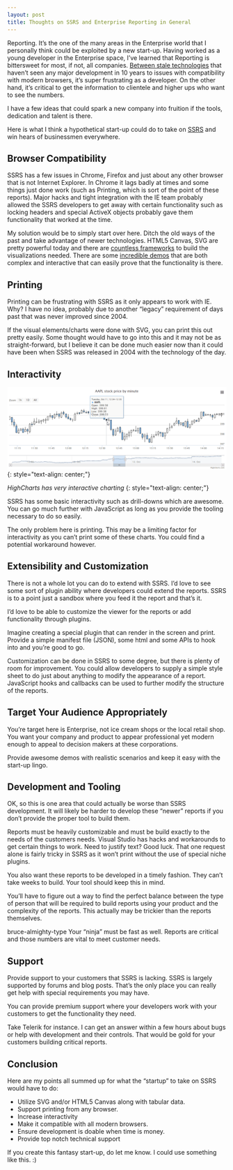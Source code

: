 ```yaml
---
layout: post
title: Thoughts on SSRS and Enterprise Reporting in General
---
```


Reporting. It’s the one of the many areas in the Enterprise world that I personally think could be exploited by a new start-up. Having worked as a young developer in the Enterprise space, I’ve learned that Reporting is bittersweet for most, if not, all companies. [Between stale technologies](http://en.wikipedia.org/wiki/SQL_Server_Reporting_Services) that haven’t seen any major development in 10 years to issues with compatibility with modern browsers, it’s super frustrating as a developer. On the other hand, it’s critical to get the information to clientele and higher ups who want to see the numbers.

I have a few ideas that could spark a new company into fruition if the tools, dedication and talent is there.

Here is what I think a hypothetical start-up could do to take on [SSRS](http://en.wikipedia.org/wiki/SQL_Server_Reporting_Services) and win hears of businessmen everywhere.

## Browser Compatibility

SSRS has a few issues in Chrome, Firefox and just about any other browser that is not Internet Explorer. In Chrome it lags badly at times and some things just done work (such as Printing, which is sort of the point of these reports). Major hacks and tight integration with the IE team probably allowed the SSRS developers to get away with certain functionality such as locking headers and special ActiveX objects probably gave them functionality that worked at the time.

My solution would be to simply start over here. Ditch the old ways of the past and take advantage of newer technologies. HTML5 Canvas, SVG are pretty powerful today and there are [countless frameworks](http://d3js.org/) to build the visualizations needed. There are some [incredible demos](https://github.com/mbostock/d3/wiki/Gallery) that are both complex and interactive that can easily prove that the functionality is there.

## Printing

Printing can be frustrating with SSRS as it only appears to work with IE. Why? I have no idea, probably due to another “legacy” requirement of days past that was never improved since 2004.

If the visual elements/charts were done with SVG, you can print this out pretty easily. Some thought would have to go into this and it may not be as straight-forward, but I believe it can be done much easier now than it could have been when SSRS was released in 2004 with the technology of the day.

## Interactivity

![The Parts](/images/posts/thoughts-on-enterprise-reporting/interactive_chart.gif)
{: style="text-align: center;"}

*HighCharts has very interactive charting*
{: style="text-align: center;"}

SSRS has some basic interactivity such as drill-downs which are awesome. You can go much further with JavaScript as long as you provide the tooling necessary to do so easily.

The only problem here is printing. This may be a limiting factor for interactivity as you can’t print some of these charts. You could find a potential workaround however.

## Extensibility and Customization

There is not a whole lot you can do to extend with SSRS. I’d love to see some sort of plugin ability where developers could extend the reports. SSRS is to a point just a sandbox where you feed it the report and that’s it.

I’d love to be able to customize the viewer for the reports or add functionality through plugins.

Imagine creating a special plugin that can render in the screen and print. Provide a simple manifest file (JSON), some html and some APIs to hook into and you’re good to go.

Customization can be done in SSRS to some degree, but there is plenty of room for improvement. You could allow developers to supply a simple style sheet to do just about anything to modify the appearance of a report. JavaScript hooks and callbacks can be used to further modify the structure of the reports.

## Target Your Audience Appropriately

You’re target here is Enterprise, not ice cream shops or the local retail shop. You want your company and product to appear professional yet modern enough to appeal to decision makers at these corporations.

Provide awesome demos with realistic scenarios and keep it easy with the start-up lingo.

## Development and Tooling

OK, so this is one area that could actually be worse than SSRS development. It will likely be harder to develop these “newer” reports if you don’t provide the proper tool to build them.

Reports must be heavily customizable and must be build exactly to the needs of the customers needs. Visual Studio has hacks and workarounds to get certain things to work. Need to justify text? Good luck. That one request alone is fairly tricky in SSRS as it won’t print without the use of special niche plugins.

You also want these reports to be developed in a timely fashion. They can’t take weeks to build. Your tool should keep this in mind.

You’ll have to figure out a way to find the perfect balance between the type of person that will be required to build reports using your product and the complexity of the reports. This actually may be trickier than the reports themselves.

bruce-almighty-type
Your “ninja” must be fast as well. Reports are critical and those numbers are vital to meet customer needs.

## Support

Provide support to your customers that SSRS is lacking. SSRS is largely supported by forums and blog posts. That’s the only place you can really get help with special requirements you may have.

You can provide premium support where your developers work with your customers to get the functionality they need.

Take Telerik for instance. I can get an answer within a few hours about bugs or help with development and their controls. That would be gold for your customers building critical reports.

## Conclusion

Here are my points all summed up for what the “startup” to take on SSRS would have to do:

* Utilize SVG and/or HTML5 Canvas along with tabular data.
* Support printing from any browser.
* Increase interactivity
* Make it compatible with all modern browsers.
* Ensure development is doable when time is money.
* Provide top notch technical support

If you create this fantasy start-up, do let me know. I could use something like this. :)
